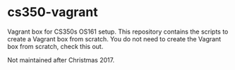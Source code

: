 # cs350-vagrant
Vagrant box for CS350s OS161 setup.
This repository contains the scripts to create a Vagrant box from scratch.
You do not need to create the Vagrant box from scratch, check this out.


Not maintained after Christmas 2017.
